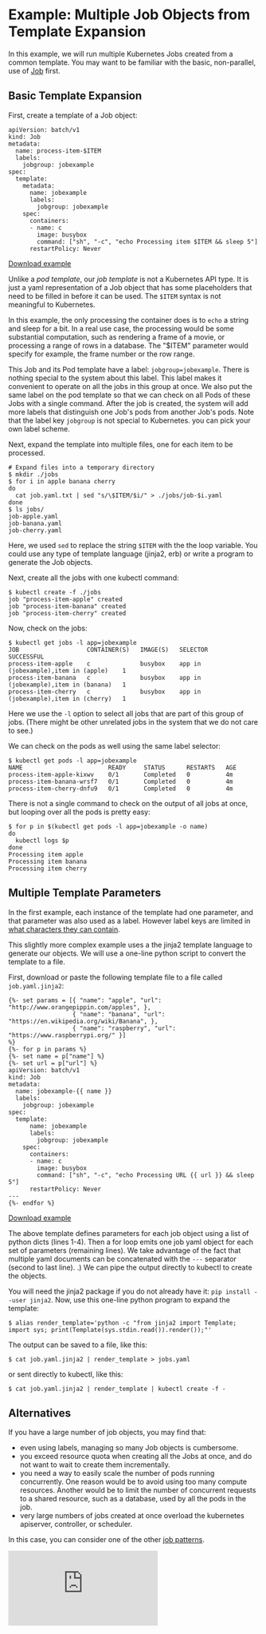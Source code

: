 <!-- BEGIN MUNGE: UNVERSIONED_WARNING -->


<!-- END MUNGE: UNVERSIONED_WARNING -->

# Example: Multiple Job Objects from Template Expansion

In this example, we will run multiple Kubernetes Jobs created from
a common template.  You may want to be familiar with the basic,
non-parallel, use of [Job](../../../docs/user-guide/jobs.md) first.

## Basic Template Expansion

First, create a template of a Job object:

<!-- BEGIN MUNGE: EXAMPLE job.yaml.txt -->

```
apiVersion: batch/v1
kind: Job
metadata:
  name: process-item-$ITEM
  labels:
    jobgroup: jobexample
spec:
  template:
    metadata:
      name: jobexample
      labels:
        jobgroup: jobexample
    spec:
      containers:
      - name: c
        image: busybox
        command: ["sh", "-c", "echo Processing item $ITEM && sleep 5"]
      restartPolicy: Never
```

[Download example](job.yaml.txt?raw=true)
<!-- END MUNGE: EXAMPLE job.yaml.txt -->

Unlike a *pod template*, our *job template* is not a Kubernetes API type.  It is just
a yaml representation of a Job object that has some placeholders that need to be filled
in before it can be used.  The `$ITEM` syntax is not meaningful to Kubernetes.

In this example, the only processing the container does is to `echo` a string and sleep for a bit.
In a real use case, the processing would be some substantial computation, such as rendering a frame
of a movie, or processing a range of rows in a database.  The "$ITEM" parameter would specify for
example, the frame number or the row range.

This Job and its Pod template have a label: `jobgroup=jobexample`.  There is nothing special
to the system about this label.  This label
makes it convenient to operate on all the jobs in this group at once.
We also put the same label on the pod template so that we can check on all Pods of these Jobs
with a single command.
After the job is created, the system will add more labels that distinguish one Job's pods
from another Job's pods.
Note that the label key `jobgroup` is not special to Kubernetes. you can pick your own label scheme.

Next, expand the template into multiple files, one for each item to be processed.

```console
# Expand files into a temporary directory
$ mkdir ./jobs
$ for i in apple banana cherry
do
  cat job.yaml.txt | sed "s/\$ITEM/$i/" > ./jobs/job-$i.yaml
done
$ ls jobs/
job-apple.yaml
job-banana.yaml
job-cherry.yaml
```

Here, we used `sed` to replace the string `$ITEM` with the the loop variable.
You could use any type of template language (jinja2, erb) or write a program
to generate the Job objects.

Next, create all the jobs with one kubectl command:

```console
$ kubectl create -f ./jobs
job "process-item-apple" created
job "process-item-banana" created
job "process-item-cherry" created
```

Now, check on the jobs:

```console
$ kubectl get jobs -l app=jobexample
JOB                   CONTAINER(S)   IMAGE(S)   SELECTOR                               SUCCESSFUL
process-item-apple    c              busybox    app in (jobexample),item in (apple)    1
process-item-banana   c              busybox    app in (jobexample),item in (banana)   1
process-item-cherry   c              busybox    app in (jobexample),item in (cherry)   1
```

Here we use the `-l` option to select all jobs that are part of this
group of jobs.  (There might be other unrelated jobs in the system that we
do not care to see.)

We can check on the pods as well using the same label selector:

```console
$ kubectl get pods -l app=jobexample
NAME                        READY     STATUS      RESTARTS   AGE
process-item-apple-kixwv    0/1       Completed   0          4m 
process-item-banana-wrsf7   0/1       Completed   0          4m 
process-item-cherry-dnfu9   0/1       Completed   0          4m 
```

There is not a single command to check on the output of all jobs at once,
but looping over all the pods is pretty easy:

```console
$ for p in $(kubectl get pods -l app=jobexample -o name)
do
  kubectl logs $p
done
Processing item apple
Processing item banana
Processing item cherry
```

## Multiple Template Parameters

In the first example, each instance of the template had one parameter, and that parameter was also
used as a label.  However label keys are limited in [what characters they can
contain](labels.md#syntax-and-character-set).

This slightly more complex example uses a the jinja2 template language to generate our objects.
We will use a one-line python script to convert the template to a file.

First, download or paste the following template file to a file called `job.yaml.jinja2`:

<!-- BEGIN MUNGE: EXAMPLE job.yaml.jinja2 -->

```
{%- set params = [{ "name": "apple", "url": "http://www.orangepippin.com/apples", },
                  { "name": "banana", "url": "https://en.wikipedia.org/wiki/Banana", },
                  { "name": "raspberry", "url": "https://www.raspberrypi.org/" }]
%}
{%- for p in params %}
{%- set name = p["name"] %}
{%- set url = p["url"] %}
apiVersion: batch/v1
kind: Job
metadata:
  name: jobexample-{{ name }}
  labels:
    jobgroup: jobexample
spec:
  template:
      name: jobexample
      labels:
        jobgroup: jobexample
    spec:
      containers:
      - name: c
        image: busybox
        command: ["sh", "-c", "echo Processing URL {{ url }} && sleep 5"]
      restartPolicy: Never
---
{%- endfor %}
```

[Download example](job.yaml.jinja2?raw=true)
<!-- END MUNGE: EXAMPLE job.yaml.jinja2 -->

The above template defines parameters for each job object using a list of
python dicts (lines 1-4).  Then a for loop emits one job yaml object
for each set of parameters (remaining lines).
We take advantage of the fact that multiple yaml documents can be concatenated
with the `---` separator (second to last line).
.)  We can pipe the output directly to kubectl to
create the objects.

You will need the jinja2 package if you do not already have it: `pip install --user jinja2`.
Now, use this one-line python program to expand the template:

```
$ alias render_template='python -c "from jinja2 import Template; import sys; print(Template(sys.stdin.read()).render());"'
```



The output can be saved to a file, like this:

```
$ cat job.yaml.jinja2 | render_template > jobs.yaml
```

or sent directly to kubectl, like this:

```
$ cat job.yaml.jinja2 | render_template | kubectl create -f -
```

## Alternatives

If you have a large number of job objects, you may find that:

- even using labels, managing so many Job objects is cumbersome.
- you exceed resource quota when creating all the Jobs at once,
  and do not want to wait to create them incrementally.
- you need a way to easily scale the number of pods running
  concurrently.  One reason would be to avoid using too many
  compute resources.  Another would be to limit the number of
  concurrent requests to a shared resource, such as a database,
  used by all the pods in the job.
- very large numbers of jobs created at once overload the
  kubernetes apiserver, controller, or scheduler.

In this case, you can consider one of the
other [job patterns](../../../docs/user-guide/jobs.md#job-patterns).




<!-- BEGIN MUNGE: IS_VERSIONED -->
<!-- TAG IS_VERSIONED -->
<!-- END MUNGE: IS_VERSIONED -->


<!-- BEGIN MUNGE: GENERATED_ANALYTICS -->
[![Analytics](https://kubernetes-site.appspot.com/UA-36037335-10/GitHub/examples/job/expansions/README.md?pixel)]()
<!-- END MUNGE: GENERATED_ANALYTICS -->
